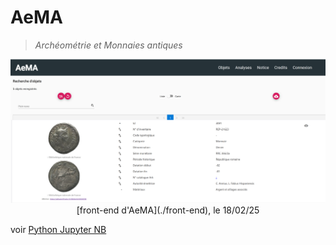 # AeMA
> *Archéométrie et Monnaies antiques*

<p align="center">
  <img src="../../img/bdd-aema-landing-page.png" width="800">
  <br>
    [front-end d'AeMA](./front-end), le 18/02/25
</p>

voir [Python Jupyter NB](https://colab.research.google.com/drive/1xH7RvF7twkcZtfZs__BVHoFTccO5hc8i)